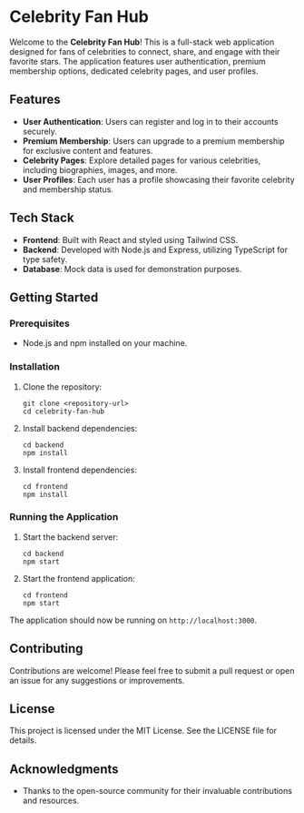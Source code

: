 # Celebrity Fan Hub

Welcome to the **Celebrity Fan Hub**! This is a full-stack web application designed for fans of celebrities to connect, share, and engage with their favorite stars. The application features user authentication, premium membership options, dedicated celebrity pages, and user profiles.

## Features

- **User Authentication**: Users can register and log in to their accounts securely.
- **Premium Membership**: Users can upgrade to a premium membership for exclusive content and features.
- **Celebrity Pages**: Explore detailed pages for various celebrities, including biographies, images, and more.
- **User Profiles**: Each user has a profile showcasing their favorite celebrity and membership status.

## Tech Stack

- **Frontend**: Built with React and styled using Tailwind CSS.
- **Backend**: Developed with Node.js and Express, utilizing TypeScript for type safety.
- **Database**: Mock data is used for demonstration purposes.

## Getting Started

### Prerequisites

- Node.js and npm installed on your machine.

### Installation

1. Clone the repository:
   ```
   git clone <repository-url>
   cd celebrity-fan-hub
   ```

2. Install backend dependencies:
   ```
   cd backend
   npm install
   ```

3. Install frontend dependencies:
   ```
   cd frontend
   npm install
   ```

### Running the Application

1. Start the backend server:
   ```
   cd backend
   npm start
   ```

2. Start the frontend application:
   ```
   cd frontend
   npm start
   ```

The application should now be running on `http://localhost:3000`.

## Contributing

Contributions are welcome! Please feel free to submit a pull request or open an issue for any suggestions or improvements.

## License

This project is licensed under the MIT License. See the LICENSE file for details.

## Acknowledgments

- Thanks to the open-source community for their invaluable contributions and resources.